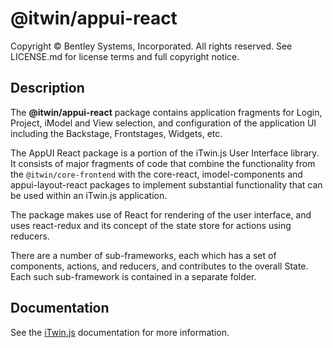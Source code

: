 # @itwin/appui-react

Copyright © Bentley Systems, Incorporated. All rights reserved. See LICENSE.md for license terms and full copyright notice.

## Description

The __@itwin/appui-react__ package contains application fragments for Login, Project, iModel and View selection, and configuration of the application UI including the Backstage, Frontstages, Widgets, etc.

The AppUI React package is a portion of the iTwin.js User Interface library. It consists of major fragments of code that combine the
functionality from the `@itwin/core-frontend` with the core-react, imodel-components and appui-layout-react packages to implement substantial
functionality that can be used within an iTwin.js application.

The package makes use of React for rendering of the user interface, and uses react-redux and its concept of the state store for
actions using reducers.

There are a number of sub-frameworks, each which has a set of components, actions, and reducers, and contributes to the overall State. Each such
sub-framework is contained in a separate folder.

## Documentation

See the [iTwin.js](https://www.itwinjs.org) documentation for more information.
